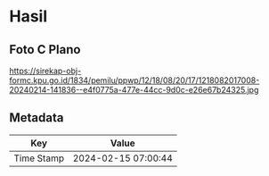 # Hasil

## Foto C Plano

https://sirekap-obj-formc.kpu.go.id/1834/pemilu/ppwp/12/18/08/20/17/1218082017008-20240214-141836--e4f0775a-477e-44cc-9d0c-e26e67b24325.jpg


## Metadata

| Key        | Value               |
| ---------- | ------------------- |
| Time Stamp | 2024-02-15 07:00:44 |



